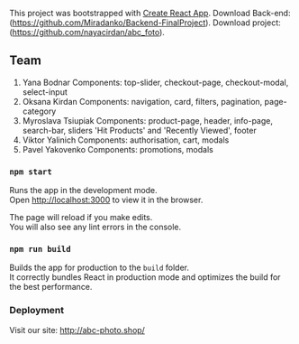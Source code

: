 This project was bootstrapped with [Create React App](https://github.com/facebook/create-react-app).
Download Back-end: (https://github.com/Miradanko/Backend-FinalProject).
Download project: (https://github.com/nayacirdan/abc_foto).

## Team

1. Yana Bodnar 
   Components: top-slider, checkout-page, checkout-modal, select-input
2. Oksana Kirdan
   Components: navigation, card, filters, pagination, page-category
3. Myroslava Tsiupiak
   Components: product-page, header, info-page, search-bar, sliders 'Hit Products' and 'Recently Viewed', footer
4. Viktor Yalinich
   Components: authorisation, cart, modals
5. Pavel Yakovenko
   Components: promotions, modals

### `npm start`

Runs the app in the development mode.<br />
Open [http://localhost:3000](http://localhost:3000) to view it in the browser.

The page will reload if you make edits.<br />
You will also see any lint errors in the console.

### `npm run build`

Builds the app for production to the `build` folder.<br />
It correctly bundles React in production mode and optimizes the build for the best performance.

### Deployment

Visit our site: http://abc-photo.shop/
